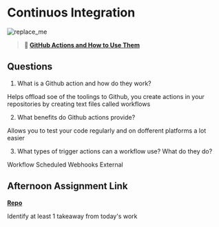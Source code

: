 # Continuos Integration

![replace_me](https://codeworks.blob.core.windows.net/public/assets/img/illustrations/placeholder.svg)

> **📖 [GitHub Actions and How to Use Them](https://codeworksacademy.com/fs-student-guide/resources/wk8-9/05-Github-Actions)**

## Questions

1. What is a Github action and how do they work?

Helps offload soe of the toolings to Github, you create actions in your repositories by creating text files called workflows

2. What benefits do Github actions provide?

Allows you to test your code regularly and on dofferent platforms a lot easier

3. What types of trigger actions can a workflow use? What do they do?

Workflow 
Scheduled
Webhooks
External

## Afternoon Assignment Link

**[Repo](https://github.com/zaneljensen/<ASSIGNMENT_REPO>)**

Identify at least 1 takeaway from today's work
